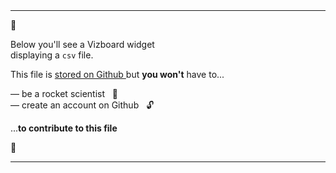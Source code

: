 
<br>
<br>

<hr>

<div class="has-text-centered my-6">

  <p class="is-size-3 mb-5">
    🚧
  </p>

  <p class="is-size-4 has-text-weight-bold mb-6">
    Below 
    <span
      class="icon">
      <i class="mdi mdi-arrow-down"></i>
    </span>
    you'll see a Vizboard widget
    <br>displaying a <code>csv</code> file.
  </p>
  <p class="is-size-4">
    This file is
    <a
      href="https://github.com/multi-coop/gitribute-content-test/blob/main/data/csv/cooptech/Annuaire-SCOP-SCIC-tech-France.csv"
      target="_blank">
      stored on Github
    </a>
    but <b>you won't</b> have to...
  </p>
  <p class="is-size-4 my-6">
    — be a rocket scientist &nbsp; 🚀
    <br>
    — create an account on Github &nbsp; 🔓
  </p>
  <p class="is-size-4 mb-1">
    ...<b>to contribute to this file</b>
  </p>

  <p class="is-size-3 mt-5">
    🚧
  </p>

</div>

<hr>
